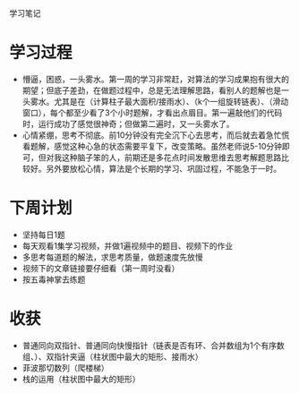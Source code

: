 学习笔记

# 学习过程
- 懵逼，困惑，一头雾水。第一周的学习非常赶，对算法的学习成果抱有很大的期望；但底子差劲，在做题过程中，总是无法理解思路，看别人的题解也是一头雾水。尤其是在（计算柱子最大面积/接雨水）、（k个一组旋转链表）、（滑动窗口），每个都至少看了3个小时题解，才看出点眉目。第一遍敲他们的代码时，运行成功了感觉很神奇；但做第二遍时，又一头雾水了。
- 心情紧绷，思考不彻底。前10分钟没有完全沉下心去思考，而后就去着急忙慌看题解，感觉这种心急的状态需要平复下，改变策略。虽然老师说5-10分钟即可，但对我这种脑子笨的人，前期还是多花点时间发散思维去思考解题思路比较好。另外要放松心情，算法是个长期的学习、巩固过程，不能急于一时。
# 下周计划
- 坚持每日1题
- 每天观看1集学习视频，并做1遍视频中的题目、视频下的作业
- 多思考每道题的解法，求思考质量，做题速度先放慢
- 视频下的文章链接要仔细看（第一周时没看）
- 按五毒神掌去练题
# 收获
- 普通同向双指针、普通同向快慢指针（链表是否有环、合并数组为1个有序数组、）、双指针夹逼（柱状图中最大的矩形、接雨水）
- 菲波那切数列（爬楼梯）
- 栈的运用（柱状图中最大的矩形）
